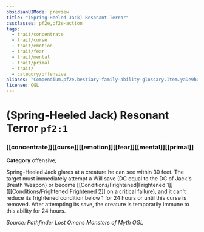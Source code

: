 ```yaml
---
obsidianUIMode: preview
title: "(Spring-Heeled Jack) Resonant Terror"
cssclasses: pf2e,pf2e-action
tags:
  - trait/concentrate
  - trait/curse
  - trait/emotion
  - trait/fear
  - trait/mental
  - trait/primal
  - trait/
  - category/offensive
aliases: "Compendium.pf2e.bestiary-family-ability-glossary.Item.yaDe9hO9fm2N4SqH"
license: OGL
---
```

# (Spring-Heeled Jack) Resonant Terror `pf2:1`

### [[concentrate]][[curse]][[emotion]][[fear]][[mental]][[primal]]

**Category** offensive; 




Spring-Heeled Jack glares at a creature he can see within 30 feet. The target must immediately attempt a Will save (DC equal to the DC of Jack's Breath Weapon) or become [[Conditions/Frightened|Frightened 1]] ([[Conditions/Frightened|Frightened 2]] on a critical failure), and it can't reduce its frightened condition below 1 for 24 hours or until this curse is removed. After attempting its save, the creature is temporarily immune to this ability for 24 hours.

*Source: Pathfinder Lost Omens Monsters of Myth*
*OGL*